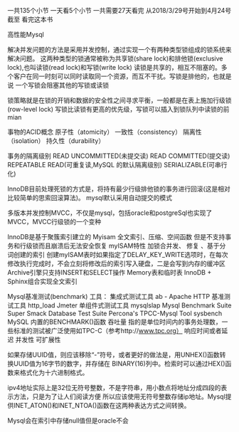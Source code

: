一共135个小节 一天看5个小节  一共需要27天看完
从2018/3/29号开始到4月24号截至 看完这本书

高性能Mysql

解决并发问题的方法是采用并发控制，通过实现一个有两种类型锁组成的锁系统来解决问题。
这两种类型的锁通常被称为共享锁(share lock)和排他锁(exclusive lock),也叫读锁(read lock)和写锁(write lock)
读锁是共享的，相互不阻塞的。多个客户在同一时刻可以同时读取同一个资源，而互不干扰。写锁是排他的，也就是说
一个写锁会阻塞其他的写锁或读锁

锁策略就是在锁的开销和数据的安全性之间寻求平衡，一般都是在表上施加行级锁(row-level lock)
写锁比读锁有更高的优先级，写锁可以插入到锁队列中读锁的前mian

事物的ACID概念
原子性（atomicity） 一致性（consistency） 隔离性（isolation） 持久性（durability）

事务的隔离级别
READ UNCOMMITTED(未提交读) READ COMMITTED(提交读) REPEATABLE READ(可重复读,MySQL 的默认隔离级别) SERIALIZABLE(可串行化)

InnoDB目前处理死锁的方式是，将持有最少行级排他锁的事务进行回滚(这是相对比较简单的思索回滚算法)。
mysql默认采用自动提交的模式

多版本并发控制MVCC，不仅是mysql，包括oracle和postgreSql也实现了MVCC，MVCC行级锁的一个变种

InnoDB是基于聚簇索引建立的
Myisam 全文索引、压缩、空间函数 但是不支持事务和行级锁而且崩溃后无法安全恢复
myISAM特性
加锁合并发、 修复 、基于分词创建的索引
创建myISAM表时如果指定了DELAY_KEY_WRITE选项时，在每次修改执行完成时，不会立刻将修改后的索引写入硬盘，二是会写到内存的缓冲区
Archive引擎只支持INSERT和SELECT操作
Memory表和临时表
InnoDB + Sphinx组合实现全文索引

Mysql基准测试(benchmark)
工具： 
       集成式测试工具
       ab - Apache HTTP 基准测试工具
       http_load
       Jmeter
       单组件式测试工具
       mysqlslap
       Mysql Benchmark Suite
       Super Smack
       Database Test Suite
       Percona's TPCC-Mysql Tool
       sysbench
       MySQL 内置的BENCHMARK()函数
吞吐量
    指的是单位时间内的事务处理数，一些标准的测试被广泛使用如TPC-C（参考http://www.tpc.org）
响应时间或者延迟
并发性
可扩展性

如果存储UUID值，则应该移除“-”符号，或者更好的做法是，用UNHEX()函数转换UUID值为16字节的数字，并存储在
BINARY(16)列中。检索时可以通过HEX()函数来格式化为十六进制格式。

ipv4地址实际上是32位无符号整数，不是字符串，用小数点将地址分成四段的表示方法，只是为了让人们阅读方便
所以应该使用无符号整数存储ip地址。Mysql提供INET_ATON()和INET_NTOA()函数在这两种表达方式之间转换。

Mysql会在索引中存储null值但是oracle不会